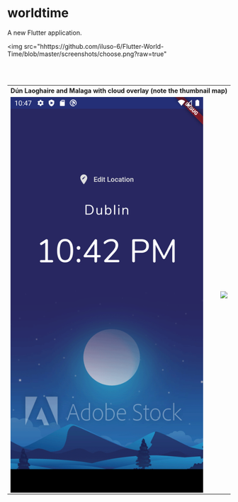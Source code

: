 # worldtime

A new Flutter application.

<img src="hhttps://github.com/iluso-6/Flutter-World-Time/blob/master/screenshots/choose.png?raw=true"
<table>
		<th colspan="3">Dún Laoghaire and Malaga with cloud overlay (note the thumbnail map)</th>
  <tr>
    <td><img src="https://github.com/iluso-6/Flutter-World-Time/blob/master/screenshots/night.png?raw=true" align="left"/></td>
    <td width="5%"></td>
    <td><img src="hhttps://github.com/iluso-6/Flutter-World-Time/blob/master/screenshots/choose.png?raw=true" align="right"/>
    </td>

<br><br>

  </tr>
  
</table>
